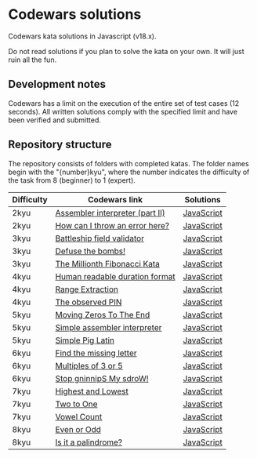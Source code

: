 # Codewars solutions

Codewars kata solutions in Javascript (v18.x).

Do not read solutions if you plan to solve the kata on your own. It will just ruin all the fun.

## Development notes

Codewars has a limit on the execution of the entire set of test cases (12 seconds). All written solutions comply with the specified limit and have been verified and submitted.

## Repository structure

The repository consists of folders with completed katas. The folder names begin with the "{number}kyu", where the number indicates the difficulty of the task from 8 (beginner) to 1 (expert).

| Difficulty | Codewars link | Solutions |
| ---------- | ------------- | --------- |
| 2kyu | [Assembler interpreter (part II)](https://www.codewars.com/kata/58e61f3d8ff24f774400002c) | [JavaScript](./2kyu-assembler-interpreter-part-ii/solution.mjs) |
| 2kyu | [How can I throw an error here?](https://www.codewars.com/kata/5970f479e75b6c00ce000043) | [JavaScript](./2kyu-how-can-i-throw-an-error-here/solution.mjs) |
| 3kyu | [Battleship field validator](https://www.codewars.com/kata/52bb6539a4cf1b12d90005b7) | [JavaScript](./3kyu-battleship-field-validator/solution.mjs) |
| 3kyu | [Defuse the bombs!](https://www.codewars.com/kata/54d558c72a5e542c0600060f) | [JavaScript](./3kyu-defuse-the-bombs/solution.mjs) |
| 3kyu | [The Millionth Fibonacci Kata](https://www.codewars.com/kata/53d40c1e2f13e331fc000c26) | [JavaScript](./3kyu-the-millionth-fibonacci-kata/solution.mjs) |
| 4kyu | [Human readable duration format](https://www.codewars.com/kata/52742f58faf5485cae000b9a) | [JavaScript](./4kyu-human-readable-duration-format/solution.mjs) |
| 4kyu | [Range Extraction](https://www.codewars.com/kata/51ba717bb08c1cd60f00002f) | [JavaScript](./4kyu-range-extraction/solution.mjs) |
| 4kyu | [The observed PIN](https://www.codewars.com/kata/5263c6999e0f40dee200059d) | [JavaScript](./4kyu-the-observed-pin/solution.mjs) |
| 5kyu | [Moving Zeros To The End](https://www.codewars.com/kata/52597aa56021e91c93000cb0) | [JavaScript](./5kyu-moving-zeros-to-the-end/solution.mjs) |
| 5kyu | [Simple assembler interpreter](https://www.codewars.com/kata/58e24788e24ddee28e000053) | [JavaScript](./5kyu-simple-assembler-interpreter/solution.mjs) |
| 5kyu | [Simple Pig Latin](https://www.codewars.com/kata/520b9d2ad5c005041100000f) | [JavaScript](./5kyu-simple-pig-latin/solution.mjs) |
| 6kyu | [Find the missing letter](https://www.codewars.com/kata/5839edaa6754d6fec10000a2) | [JavaScript](./6kyu-find-the-missing-letter/solution.mjs) |
| 6kyu | [Multiples of 3 or 5](https://www.codewars.com/kata/514b92a657cdc65150000006) | [JavaScript](./6kyu-multiples-of-3-or-5/solution.mjs) |
| 6kyu | [Stop gninnipS My sdroW!](https://www.codewars.com/kata/5264d2b162488dc400000001) | [JavaScript](./6kyu-stop-gninnips-my-sdrow/solution.mjs) |
| 7kyu | [Highest and Lowest](https://www.codewars.com/kata/554b4ac871d6813a03000035) | [JavaScript](./7kyu-highest-and-lowest/solution.mjs) |
| 7kyu | [Two to One](https://www.codewars.com/kata/5656b6906de340bd1b0000ac) | [JavaScript](./7kyu-two-to-one/solution.mjs) |
| 7kyu | [Vowel Count](https://www.codewars.com/kata/54ff3102c1bad923760001f3) | [JavaScript](./7kyu-vowel-count/solution.mjs) |
| 8kyu | [Even or Odd](https://www.codewars.com/kata/53da3dbb4a5168369a0000fe) | [JavaScript](./8kyu-even-or-odd/solution.mjs) |
| 8kyu | [Is it a palindrome?](https://www.codewars.com/kata/57a1fd2ce298a731b20006a4) | [JavaScript](./8kyu-is-it-a-palindrome/solution.mjs) |
